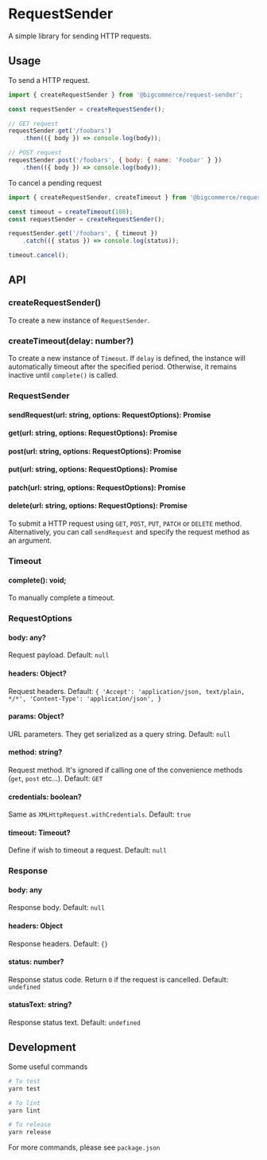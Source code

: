 # RequestSender

A simple library for sending HTTP requests.

## Usage

To send a HTTP request.

```js
import { createRequestSender } from '@bigcommerce/request-sender';

const requestSender = createRequestSender();

// GET request
requestSender.get('/foobars')
    .then(({ body }) => console.log(body));

// POST request
requestSender.post('/foobars', { body: { name: 'Foobar' } })
    .then(({ body }) => console.log(body));
```

To cancel a pending request

```js
import { createRequestSender, createTimeout } from '@bigcommerce/request-sender';

const timeout = createTimeout(100);
const requestSender = createRequestSender();

requestSender.get('/foobars', { timeout })
    .catch(({ status }) => console.log(status));

timeout.cancel();
```

## API

### createRequestSender()

To create a new instance of `RequestSender`.

### createTimeout(delay: number?)

To create a new instance of `Timeout`. If `delay` is defined, the instance will automatically timeout after the specified period. Otherwise, it remains inactive until `complete()` is called.

### RequestSender
#### sendRequest(url: string, options: RequestOptions): Promise<Response>
#### get(url: string, options: RequestOptions): Promise<Response>
#### post(url: string, options: RequestOptions): Promise<Response>
#### put(url: string, options: RequestOptions): Promise<Response>
#### patch(url: string, options: RequestOptions): Promise<Response>
#### delete(url: string, options: RequestOptions): Promise<Response>

To submit a HTTP request using `GET`, `POST`, `PUT`, `PATCH` or `DELETE` method. Alternatively, you can call `sendRequest` and specify the request method as an argument.

### Timeout
#### complete(): void;

To manually complete a timeout.

### RequestOptions
#### body: any?
Request payload.
Default: `null`

#### headers: Object?
Request headers.
Default: `{
    'Accept': 'application/json, text/plain, */*',
    'Content-Type': 'application/json',
}`

#### params: Object?
URL parameters. They get serialized as a query string.
Default: `null`

#### method: string?
Request method. It's ignored if calling one of the convenience methods (`get`, `post` etc...).
Default: `GET`

#### credentials: boolean?
Same as `XMLHttpRequest.withCredentials`.
Default: `true`

#### timeout: Timeout?
Define if wish to timeout a request.
Default: `null`

### Response

#### body: any
Response body.
Default: `null`

#### headers: Object
Response headers.
Default: `{}`

#### status: number?
Response status code. Return `0` if the request is cancelled.
Default: `undefined`

#### statusText: string?
Response status text.
Default: `undefined`

## Development

Some useful commands

```sh
# To test
yarn test

# To lint
yarn lint

# To release
yarn release
```

For more commands, please see `package.json`

